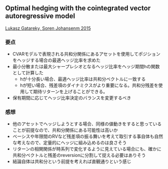 ## Optimal hedging with the cointegrated vector autoregressive model
[Lukasz Gatareky, Soren Johansenm 2015](https://www.eui.eu/Documents/DepartmentsCentres/Economics/Seminarsevents/Johansen.pdf)

### 要点
- CVARモデルで表現される共和分関係にあるアセットを使用してポジションをヘッジする場合の最適ヘッジ比率を求めた
- 最小分散または最大シャープレシオとなるヘッジ比率をヘッジ期間hの関数として計算した
    - hが十分長い場合、最適ヘッジ比率は共和分ベクトルに一致する
    - hが短い場合、残差項のダイナミクスがより重要になる。共和分残差を使用して期待リターンを上げることができる。
- 保有期間に応じてヘッジ比率決定のバランスを変更するべき

### 感想
- 他のアセットでヘッジしようとする場合、同様の値動きをすると思っていることが前提なので、共和分関係にある可能性は高いか
- ベーシスや年限間のRVなど残差項の振る舞いを考えて取引する事自体も自然な考えなので、定量的にヘッジに組み込めるのは良さそう
- リターンの相関関係が時系列で変化するように見えている場合にも、確かに共和分ベクトルと残差のreversionに分割して捉える必要はありそう
- 結論自体は共和分という前提を考えれば直観通りという感じ

